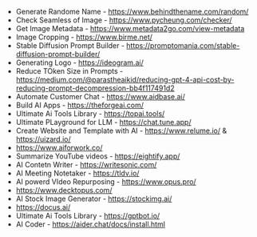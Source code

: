 - Generate Randome Name - https://www.behindthename.com/random/
- Check Seamless of Image - https://www.pycheung.com/checker/
- Get Image Metadata - https://www.metadata2go.com/view-metadata
- Image Cropping - https://www.birme.net/
- Stable Diffusion Prompt Builder - https://promptomania.com/stable-diffusion-prompt-builder/
- Generating Logo - https://ideogram.ai/
- Reduce TOken Size in Prompts - https://medium.com/@parastheaikid/reducing-gpt-4-api-cost-by-reducing-prompt-decompression-bb4f117491d2
- Automate Customer Chat - https://www.aidbase.ai/
- Build AI Apps - https://theforgeai.com/
- Ultimate Ai Tools Library - https://topai.tools/
- Ultimate PLayground for LLM - https://chat.tune.app/
- Create Website and Template with AI - https://www.relume.io/ & https://uizard.io/
- https://www.aiforwork.co/
- Summarize YouTube videos - https://eightify.app/
- AI Contetn Writer - https://writesonic.com/
- AI Meeting Notetaker - https://tldv.io/
- AI powerd VIdeo Repurposing - https://www.opus.pro/
- https://www.decktopus.com/
- AI Stock Image Generator - https://stockimg.ai/
- https://docus.ai/
- Ultimate Ai Tools Library - https://gptbot.io/
- AI Coder - https://aider.chat/docs/install.html
